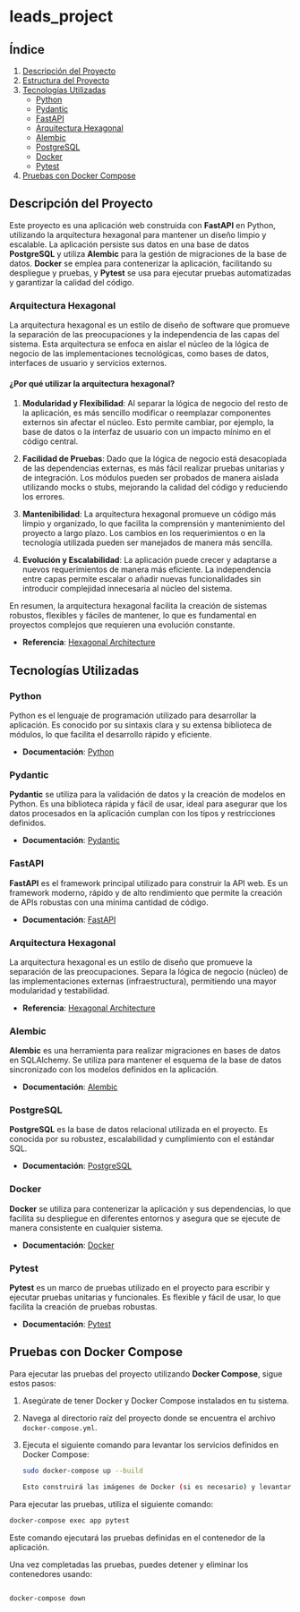 # leads_project

## Índice

1. [Descripción del Proyecto](#descripción-del-proyecto)
2. [Estructura del Proyecto](#estructura-del-proyecto)
3. [Tecnologías Utilizadas](#tecnologías-utilizadas)
   - [Python](#python)
   - [Pydantic](#pydantic)
   - [FastAPI](#fastapi)
   - [Arquitectura Hexagonal](#arquitectura-hexagonal)
   - [Alembic](#alembic)
   - [PostgreSQL](#postgresql)
   - [Docker](#docker)
   - [Pytest](#pytest)
4. [Pruebas con Docker Compose](#pruebas-con-docker-compose)

## Descripción del Proyecto

Este proyecto es una aplicación web construida con **FastAPI** en Python, utilizando la arquitectura hexagonal para mantener un diseño limpio y escalable. La aplicación persiste sus datos en una base de datos **PostgreSQL** y utiliza **Alembic** para la gestión de migraciones de la base de datos. **Docker** se emplea para contenerizar la aplicación, facilitando su despliegue y pruebas, y **Pytest** se usa para ejecutar pruebas automatizadas y garantizar la calidad del código.


### Arquitectura Hexagonal

La arquitectura hexagonal es un estilo de diseño de software que promueve la separación de las preocupaciones y la independencia de las capas del sistema. Esta arquitectura se enfoca en aislar el núcleo de la lógica de negocio de las implementaciones tecnológicas, como bases de datos, interfaces de usuario y servicios externos.

#### ¿Por qué utilizar la arquitectura hexagonal?

1. **Modularidad y Flexibilidad**: Al separar la lógica de negocio del resto de la aplicación, es más sencillo modificar o reemplazar componentes externos sin afectar el núcleo. Esto permite cambiar, por ejemplo, la base de datos o la interfaz de usuario con un impacto mínimo en el código central.

2. **Facilidad de Pruebas**: Dado que la lógica de negocio está desacoplada de las dependencias externas, es más fácil realizar pruebas unitarias y de integración. Los módulos pueden ser probados de manera aislada utilizando mocks o stubs, mejorando la calidad del código y reduciendo los errores.

3. **Mantenibilidad**: La arquitectura hexagonal promueve un código más limpio y organizado, lo que facilita la comprensión y mantenimiento del proyecto a largo plazo. Los cambios en los requerimientos o en la tecnología utilizada pueden ser manejados de manera más sencilla.

4. **Evolución y Escalabilidad**: La aplicación puede crecer y adaptarse a nuevos requerimientos de manera más eficiente. La independencia entre capas permite escalar o añadir nuevas funcionalidades sin introducir complejidad innecesaria al núcleo del sistema.

En resumen, la arquitectura hexagonal facilita la creación de sistemas robustos, flexibles y fáciles de mantener, lo que es fundamental en proyectos complejos que requieren una evolución constante.

- **Referencia**: [Hexagonal Architecture](https://alistair.cockburn.us/hexagonal-architecture/)


## Tecnologías Utilizadas

### Python

Python es el lenguaje de programación utilizado para desarrollar la aplicación. Es conocido por su sintaxis clara y su extensa biblioteca de módulos, lo que facilita el desarrollo rápido y eficiente.

- **Documentación**: [Python](https://www.python.org/doc/)

### Pydantic

**Pydantic** se utiliza para la validación de datos y la creación de modelos en Python. Es una biblioteca rápida y fácil de usar, ideal para asegurar que los datos procesados en la aplicación cumplan con los tipos y restricciones definidos.

- **Documentación**: [Pydantic](https://pydantic-docs.helpmanual.io/)

### FastAPI

**FastAPI** es el framework principal utilizado para construir la API web. Es un framework moderno, rápido y de alto rendimiento que permite la creación de APIs robustas con una mínima cantidad de código.

- **Documentación**: [FastAPI](https://fastapi.tiangolo.com/)

### Arquitectura Hexagonal

La arquitectura hexagonal es un estilo de diseño que promueve la separación de las preocupaciones. Separa la lógica de negocio (núcleo) de las implementaciones externas (infraestructura), permitiendo una mayor modularidad y testabilidad.

- **Referencia**: [Hexagonal Architecture](https://alistair.cockburn.us/hexagonal-architecture/)

### Alembic

**Alembic** es una herramienta para realizar migraciones en bases de datos en SQLAlchemy. Se utiliza para mantener el esquema de la base de datos sincronizado con los modelos definidos en la aplicación.

- **Documentación**: [Alembic](https://alembic.sqlalchemy.org/en/latest/)

### PostgreSQL

**PostgreSQL** es la base de datos relacional utilizada en el proyecto. Es conocida por su robustez, escalabilidad y cumplimiento con el estándar SQL.

- **Documentación**: [PostgreSQL](https://www.postgresql.org/docs/)

### Docker

**Docker** se utiliza para contenerizar la aplicación y sus dependencias, lo que facilita su despliegue en diferentes entornos y asegura que se ejecute de manera consistente en cualquier sistema.

- **Documentación**: [Docker](https://docs.docker.com/)

### Pytest

**Pytest** es un marco de pruebas utilizado en el proyecto para escribir y ejecutar pruebas unitarias y funcionales. Es flexible y fácil de usar, lo que facilita la creación de pruebas robustas.

- **Documentación**: [Pytest](https://docs.pytest.org/en/stable/)

## Pruebas con Docker Compose

Para ejecutar las pruebas del proyecto utilizando **Docker Compose**, sigue estos pasos:

1. Asegúrate de tener Docker y Docker Compose instalados en tu sistema.
2. Navega al directorio raíz del proyecto donde se encuentra el archivo `docker-compose.yml`.
3. Ejecuta el siguiente comando para levantar los servicios definidos en Docker Compose:

   ```bash
   sudo docker-compose up --build

   Esto construirá las imágenes de Docker (si es necesario) y levantará los contenedores correspondientes a la aplicación, base de datos, etc.

Para ejecutar las pruebas, utiliza el siguiente comando:

```bash
docker-compose exec app pytest
```
Este comando ejecutará las pruebas definidas en el contenedor de la aplicación.

Una vez completadas las pruebas, puedes detener y eliminar los contenedores usando:

```bash

docker-compose down
```